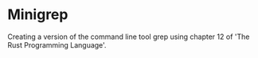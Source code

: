 # Minigrep
Creating a version of the command line tool grep using chapter 12 of 'The Rust Programming Language'.

